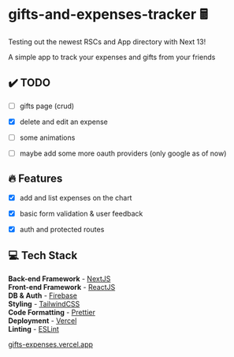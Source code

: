 # gifts-and-expenses-tracker 🖩

Testing out the newest RSCs and App directory with Next 13!

A simple app to track your expenses and gifts from your friends

## ✔️ TODO

- [ ] gifts page (crud)
- [x] delete and edit an expense
- [ ] some animations
- [ ] maybe add some more oauth providers (only google as of now)


## 🔥 Features
- [x] add and list expenses on the chart
- [x] basic form validation & user feedback
- [x] auth and protected routes


## 💻 Tech Stack

**Back-end Framework** - [NextJS](https://nextjs.org/)  
**Front-end Framework** - [ReactJS](https://reactjs.org/)  
**DB & Auth** - [Firebase](https://firebase.google.com/)  
**Styling** - [TailwindCSS](https://tailwindcss.com/)  
**Code Formatting** - [Prettier](https://prettier.io/)  
**Deployment** - [Vercel](https://vercel.com/)  
**Linting** - [ESLint](https://eslint.org)  

[gifts-expenses.vercel.app](https://gifts-expenses.vercel.app/)

